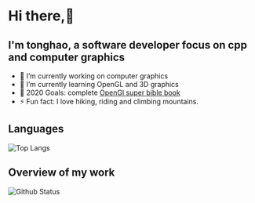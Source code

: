 # Hi there,👋

## I'm tonghao, a software developer focus on cpp and computer graphics

- 🔭 I’m currently working on computer graphics
- 🌱 I’m currently learning OpenGL and 3D graphics
- 🥅 2020 Goals: complete [OpenGl super bible book](http://www.openglsuperbible.com/)
- ⚡ Fun fact: I love hiking, riding and climbing mountains.

## Languages

![Top Langs](https://github-readme-stats.vercel.app/api/top-langs/?username=maidamai0&layout=compact&card_width=500&hide_border=true&hide=html)

## Overview of my work

![Github Status](https://github-readme-stats.vercel.app/api?username=maidamai0&show_icons=true&hide_border=true&hide_title=true)

<!--
**maidamai0/maidamai0** is a ✨ _special_ ✨ repository because its `README.md` (this file) appears on your GitHub profile.

Here are some ideas to get you started:

- 🔭 I’m currently working on ...
- 🌱 I’m currently learning ...
- 👯 I’m looking to collaborate on ...
- 🤔 I’m looking for help with ...
- 💬 Ask me about ...
- 📫 How to reach me: ...
- 😄 Pronouns: ...
- ⚡ Fun fact: ...
-->
